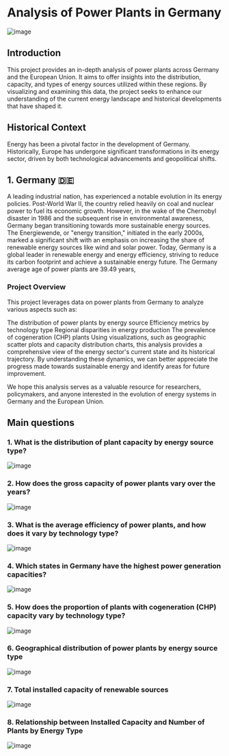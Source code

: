 # Analysis of Power Plants in Germany 

![image](https://github.com/user-attachments/assets/bb9cb878-6ec6-4ee0-b2d1-bd39ce896d24)

## Introduction
This project provides an in-depth analysis of power plants across Germany and the European Union. It aims to offer insights into the distribution, capacity, and types of energy sources utilized within these regions. By visualizing and examining this data, the project seeks to enhance our understanding of the current energy landscape and historical developments that have shaped it.

## Historical Context
Energy has been a pivotal factor in the development of Germany. Historically, Europe has undergone significant transformations in its energy sector, driven by both technological advancements and geopolitical shifts.

## 1. Germany 🇩🇪
A leading industrial nation, has experienced a notable evolution in its energy policies. Post-World War II, the country relied heavily on coal and nuclear power to fuel its economic growth. However, in the wake of the Chernobyl disaster in 1986 and the subsequent rise in environmental awareness, Germany began transitioning towards more sustainable energy sources. The Energiewende, or "energy transition," initiated in the early 2000s, marked a significant shift with an emphasis on increasing the share of renewable energy sources like wind and solar power. Today, Germany is a global leader in renewable energy and energy efficiency, striving to reduce its carbon footprint and achieve a sustainable energy future. The Germany average age of power plants are 39.49 years,

### Project Overview
This project leverages data on power plants from Germany to analyze various aspects such as:

The distribution of power plants by energy source
Efficiency metrics by technology type
Regional disparities in energy production
The prevalence of cogeneration (CHP) plants
Using visualizations, such as geographic scatter plots and capacity distribution charts, this analysis provides a comprehensive view of the energy sector's current state and its historical trajectory. By understanding these dynamics, we can better appreciate the progress made towards sustainable energy and identify areas for future improvement.

We hope this analysis serves as a valuable resource for researchers, policymakers, and anyone interested in the evolution of energy systems in Germany and the European Union.


## Main questions

### 1. What is the distribution of plant capacity by energy source type?

![image](https://github.com/user-attachments/assets/e7256f7a-29cd-4afd-8013-16ef5d34a82a)

### 2. How does the gross capacity of power plants vary over the years?

![image](https://github.com/user-attachments/assets/8ff3b61c-9118-4bda-9d0a-75652551200e)

### 3. What is the average efficiency of power plants, and how does it vary by technology type?

![image](https://github.com/user-attachments/assets/ffe2ce81-bc1a-4006-8e4a-e6af00b0a616)

### 4. Which states in Germany have the highest power generation capacities?

![image](https://github.com/user-attachments/assets/e97ef05b-511a-4c46-905b-d32422efed94)

### 5. How does the proportion of plants with cogeneration (CHP) capacity vary by technology type?

![image](https://github.com/user-attachments/assets/e190d13f-3d4f-4c08-80d7-d163fc04db2c)

### 6. Geographical distribution of power plants by energy source type

![image](https://github.com/user-attachments/assets/0ba141ab-87d4-46d6-8c0a-466e7417b778)

### 7. Total installed capacity of renewable sources

![image](https://github.com/user-attachments/assets/2f7cc6c3-e19f-41ee-a3d3-4fd51b5fe148)

### 8. Relationship between Installed Capacity and Number of Plants by Energy Type

![image](https://github.com/user-attachments/assets/bb714042-ba56-49c7-91e1-9912b26f85db)

